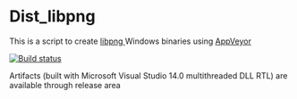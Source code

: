 # Dist_libpng

This is a script to create <a href="http://www.libpng.org/pub/png/libpng.html"> libpng </a> Windows binaries using <a href="https://www.appveyor.com">AppVeyor</a><br />

[![Build status](https://ci.appveyor.com/api/projects/status/m58hne5638j70lb9/branch/master?svg=true)](https://ci.appveyor.com/project/maxirmx/dist-libpng/branch/master)

Artifacts (built with Microsoft Visual Studio 14.0 multithreaded DLL RTL) are available through release area
